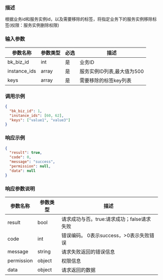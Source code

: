 ### 描述

根据业务id和服务实例id，以及需要移除的标签，将指定业务下的服务实例移除标签(权限：服务实例删除权限)

### 输入参数

| 参数名称         | 参数类型  | 必选 | 描述               |
|--------------|-------|----|------------------|
| bk_biz_id    | int   | 是  | 业务ID             |
| instance_ids | array | 是  | 服务实例ID列表,最大值为500 |
| keys         | array | 是  | 需要移除的标签key列表     |

### 调用示例

```json
{
  "bk_biz_id": 1,
  "instance_ids": [60, 62],
  "keys": ["value1", "value3"]
}
```

### 响应示例

```json
{
  "result": true,
  "code": 0,
  "message": "success",
  "permission": null,
  "data": null
}
```

### 响应参数说明

| 参数名称       | 参数类型   | 描述                         |
|------------|--------|----------------------------|
| result     | bool   | 请求成功与否。true:请求成功；false请求失败 |
| code       | int    | 错误编码。 0表示success，>0表示失败错误  |
| message    | string | 请求失败返回的错误信息                |
| permission | object | 权限信息                       |
| data       | object | 请求返回的数据                    |
